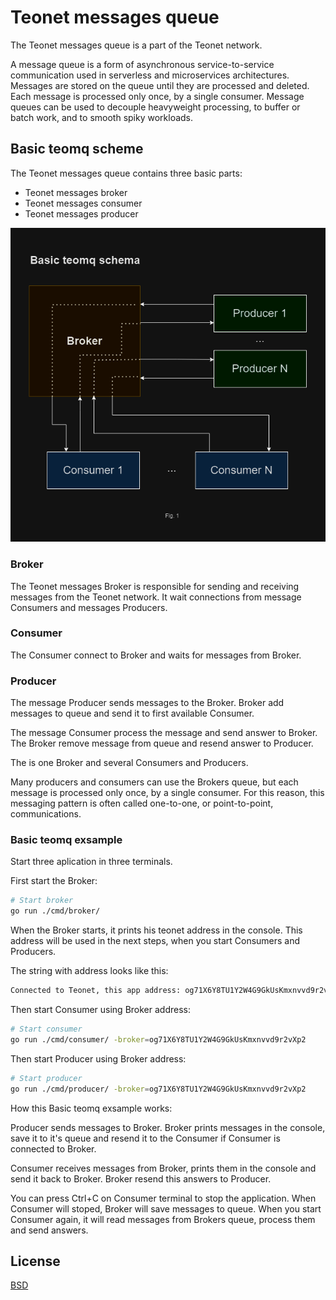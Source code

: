 # Teonet messages queue

The Teonet messages queue is a part of the Teonet network.

A message queue is a form of asynchronous service-to-service communication used in serverless and microservices architectures. Messages are stored on the queue until they are processed and deleted. Each message is processed only once, by a single consumer. Message queues can be used to decouple heavyweight processing, to buffer or batch work, and to smooth spiky workloads.

## Basic teomq scheme

The Teonet messages queue contains three basic parts:

- Teonet messages broker
- Teonet messages consumer
- Teonet messages producer

![Basic teomq scheme](img/Basic-mq.drawio.png)

### Broker

The Teonet messages Broker is responsible for sending and receiving messages
from the Teonet network. It wait connections from message Consumers and messages
Producers.

### Consumer

The Consumer connect to Broker and waits for messages from Broker.

### Producer

The message Producer sends messages to the Broker. Broker add messages to queue
and send it to first available Consumer.

The message Consumer process the message and send answer to Broker. The Broker
remove message from queue and resend answer to Producer.

The is one Broker and several Consumers and Producers.

Many producers and consumers can use the Brokers queue, but each message is processed only once, by a single consumer. For this reason, this messaging pattern is often called one-to-one, or point-to-point, communications.

### Basic teomq exsample

Start three aplication in three terminals.

First start the Broker:

```bash
# Start broker
go run ./cmd/broker/
```

When the Broker starts, it prints his teonet address in the console. This
address will be used in the next steps, when you start Consumers and Producers.

The string with address looks like this:

```bash
Connected to Teonet, this app address: og71X6Y8TU1Y2W4G9GkUsKmxnvvd9r2vXp2
```

Then start Consumer using Broker address:

```bash
# Start consumer
go run ./cmd/consumer/ -broker=og71X6Y8TU1Y2W4G9GkUsKmxnvvd9r2vXp2
```

Then start Producer using Broker address:

```bash
# Start producer
go run ./cmd/producer/ -broker=og71X6Y8TU1Y2W4G9GkUsKmxnvvd9r2vXp2
```

How this Basic teomq exsample works:

Producer sends messages to Broker. Broker prints messages in the console, save it to it's queue and resend it to the Consumer if Consumer is connected to Broker.

Consumer receives messages from Broker, prints them in the console and send it back to Broker. Broker resend this answers to Producer.

You can press Ctrl+C on Consumer terminal to stop the application. When Consumer will stoped, Broker will save messages to queue. When you start Consumer again, it will read messages from Brokers queue, process them and send answers.

## License

[BSD](LICENSE)
